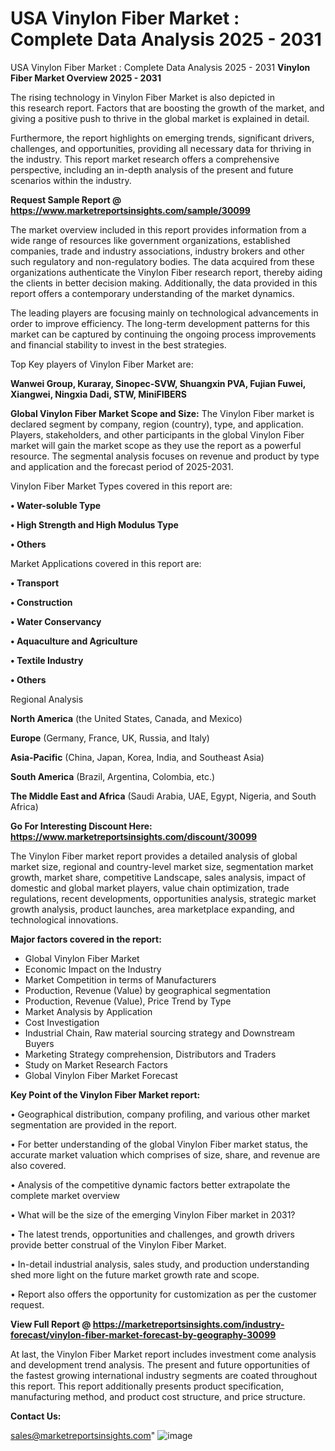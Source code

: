 # USA Vinylon Fiber Market : Complete Data Analysis 2025 - 2031
USA Vinylon Fiber Market : Complete Data Analysis 2025 - 2031
<Strong> Vinylon Fiber Market Overview 2025 - 2031</strong>

The rising technology in Vinylon Fiber Market is also depicted in this research report. Factors that are boosting the growth of the market, and giving a positive push to thrive in the global market is explained in detail.

Furthermore, the report highlights on emerging trends, significant drivers, challenges, and opportunities, providing all necessary data for thriving in the industry. This report market research offers a comprehensive perspective, including an in-depth analysis of the present and future scenarios within the industry.

<strong>Request Sample Report @ <a href=https://www.marketreportsinsights.com/sample/30099>https://www.marketreportsinsights.com/sample/30099</a></strong>

The market overview included in this report provides information from a wide range of resources like government organizations, established companies, trade and industry associations, industry brokers and other such regulatory and non-regulatory bodies. The data acquired from these organizations authenticate the Vinylon Fiber research report, thereby aiding the clients in better decision making. Additionally, the data provided in this report offers a contemporary understanding of the market dynamics.

The leading players are focusing mainly on technological advancements in order to improve efficiency. The long-term development patterns for this market can be captured by continuing the ongoing process improvements and financial stability to invest in the best strategies.

Top Key players of Vinylon Fiber Market are:

<strong>Wanwei Group, Kuraray, Sinopec-SVW, Shuangxin PVA, Fujian Fuwei, Xiangwei, Ningxia Dadi, STW, MiniFIBERS</strong>

<strong><b>Global Vinylon Fiber Market Scope and Size:</b></strong>
The Vinylon Fiber market is declared segment by company, region (country), type, and application. Players, stakeholders, and other participants in the global Vinylon Fiber market will gain the market scope as they use the report as a powerful resource. The segmental analysis focuses on revenue and product by type and application and the forecast period of 2025-2031.

Vinylon Fiber Market Types covered in this report are:

<strong>• Water-soluble Type

• High Strength and High Modulus Type

• Others</strong>

Market Applications covered in this report are:

<strong>• Transport

• Construction

• Water Conservancy

• Aquaculture and Agriculture

• Textile Industry

• Others</strong> 

Regional Analysis

<strong>North America</strong> (the United States, Canada, and Mexico)

<strong>Europe</strong> (Germany, France, UK, Russia, and Italy)

<strong>Asia-Pacific</strong> (China, Japan, Korea, India, and Southeast Asia)

<strong>South America</strong> (Brazil, Argentina, Colombia, etc.)

<strong>The Middle East and Africa</strong> (Saudi Arabia, UAE, Egypt, Nigeria, and South Africa)

<strong>Go For Interesting Discount Here: <a href=https://www.marketreportsinsights.com/discount/30099>https://www.marketreportsinsights.com/discount/30099</a></strong>

The Vinylon Fiber market report provides a detailed analysis of global market size, regional and country-level market size, segmentation market growth, market share, competitive Landscape, sales analysis, impact of domestic and global market players, value chain optimization, trade regulations, recent developments, opportunities analysis, strategic market growth analysis, product launches, area marketplace expanding, and technological innovations.

<strong><b>Major factors covered in the report:</b></strong>
<ul>
  <li>Global Vinylon Fiber Market </li>
  <li>Economic Impact on the Industry</li>
  <li>Market Competition in terms of Manufacturers</li>
  <li>Production, Revenue (Value) by geographical segmentation</li>
  <li>Production, Revenue (Value), Price Trend by Type</li>
  <li>Market Analysis by Application</li>
  <li>Cost Investigation</li>
  <li>Industrial Chain, Raw material sourcing strategy and Downstream Buyers</li>
  <li>Marketing Strategy comprehension, Distributors and Traders</li>
  <li>Study on Market Research Factors</li>
  <li>Global Vinylon Fiber Market Forecast</li>
</ul>

<strong><b>Key Point of the Vinylon Fiber Market report:</b></strong>

• Geographical distribution, company profiling, and various other market segmentation are provided in the report.

• For better understanding of the global Vinylon Fiber market status, the accurate market valuation which comprises of size, share, and revenue are also covered.

• Analysis of the competitive dynamic factors better extrapolate the complete market overview

• What will be the size of the emerging Vinylon Fiber market in 2031?

• The latest trends, opportunities and challenges, and growth drivers provide better construal of the Vinylon Fiber Market.

• In-detail industrial analysis, sales study, and production understanding shed more light on the future market growth rate and scope.

• Report also offers the opportunity for customization as per the customer request.

<strong><b>View Full Report @ <a href=https://marketreportsinsights.com/industry-forecast/vinylon-fiber-market-forecast-by-geography-30099>https://marketreportsinsights.com/industry-forecast/vinylon-fiber-market-forecast-by-geography-30099</a></b></strong>


At last, the Vinylon Fiber Market report includes investment come analysis and development trend analysis. The present and future opportunities of the fastest growing international industry segments are coated throughout this report. This report additionally presents product specification, manufacturing method, and product cost structure, and price structure.

<strong>Contact Us:</strong>

sales@marketreportsinsights.com"
![image](https://github.com/user-attachments/assets/4657c88d-f30a-44bc-b77e-4a54ebac558b)
